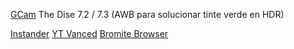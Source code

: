 [GCam](https://www.celsoazevedo.com/files/android/google-camera/dev-suggested/)
The Dise 7.2 / 7.3 (AWB para solucionar tinte verde en HDR)

[Instander](https://thedise.me/instander/repo)
[YT Vanced](https://vancedapp.com/)
[Bromite Browser](https://github.com/bromite/bromite/releases)
